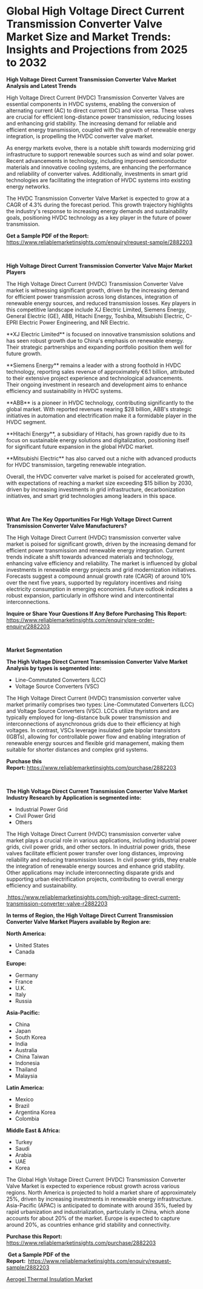 <p><h1>Global High Voltage Direct Current Transmission Converter Valve Market Size and Market Trends: Insights and Projections from 2025 to 2032</h1></p><p><strong>High Voltage Direct Current Transmission Converter Valve Market Analysis and Latest Trends</strong></p>
<p><p>High Voltage Direct Current (HVDC) Transmission Converter Valves are essential components in HVDC systems, enabling the conversion of alternating current (AC) to direct current (DC) and vice versa. These valves are crucial for efficient long-distance power transmission, reducing losses and enhancing grid stability. The increasing demand for reliable and efficient energy transmission, coupled with the growth of renewable energy integration, is propelling the HVDC converter valve market. </p><p>As energy markets evolve, there is a notable shift towards modernizing grid infrastructure to support renewable sources such as wind and solar power. Recent advancements in technology, including improved semiconductor materials and innovative cooling systems, are enhancing the performance and reliability of converter valves. Additionally, investments in smart grid technologies are facilitating the integration of HVDC systems into existing energy networks. </p><p>The HVDC Transmission Converter Valve Market is expected to grow at a CAGR of 4.3% during the forecast period. This growth trajectory highlights the industry's response to increasing energy demands and sustainability goals, positioning HVDC technology as a key player in the future of power transmission.</p></p>
<p><strong>Get a Sample PDF of the Report:&nbsp;</strong> <a href="https://www.reliablemarketinsights.com/enquiry/request-sample/2882203?utm_campaign=2207&utm_medium=2&utm_source=Github&utm_content=ia&utm_term=13032025&utm_id=high-voltage-direct-current-transmission-converter-valve">https://www.reliablemarketinsights.com/enquiry/request-sample/2882203</a></p>
<p>&nbsp;</p>
<p><strong>High Voltage Direct Current Transmission Converter Valve Major Market Players</strong></p>
<p><p>The High Voltage Direct Current (HVDC) Transmission Converter Valve market is witnessing significant growth, driven by the increasing demand for efficient power transmission across long distances, integration of renewable energy sources, and reduced transmission losses. Key players in this competitive landscape include XJ Electric Limited, Siemens Energy, General Electric (GE), ABB, Hitachi Energy, Toshiba, Mitsubishi Electric, C-EPRI Electric Power Engineering, and NR Electric.</p><p>**XJ Electric Limited** is focused on innovative transmission solutions and has seen robust growth due to China's emphasis on renewable energy. Their strategic partnerships and expanding portfolio position them well for future growth.</p><p>**Siemens Energy** remains a leader with a strong foothold in HVDC technology, reporting sales revenue of approximately €6.1 billion, attributed to their extensive project experience and technological advancements. Their ongoing investment in research and development aims to enhance efficiency and sustainability in HVDC systems.</p><p>**ABB** is a pioneer in HVDC technology, contributing significantly to the global market. With reported revenues nearing $28 billion, ABB's strategic initiatives in automation and electrification make it a formidable player in the HVDC segment.</p><p>**Hitachi Energy**, a subsidiary of Hitachi, has grown rapidly due to its focus on sustainable energy solutions and digitalization, positioning itself for significant future expansion in the global HVDC market.</p><p>**Mitsubishi Electric** has also carved out a niche with advanced products for HVDC transmission, targeting renewable integration.</p><p>Overall, the HVDC converter valve market is poised for accelerated growth, with expectations of reaching a market size exceeding $15 billion by 2030, driven by increasing investments in grid infrastructure, decarbonization initiatives, and smart grid technologies among leaders in this space.</p></p>
<p>&nbsp;</p>
<p><strong>What Are The Key Opportunities For High Voltage Direct Current Transmission Converter Valve Manufacturers?</strong></p>
<p><p>The High Voltage Direct Current (HVDC) transmission converter valve market is poised for significant growth, driven by the increasing demand for efficient power transmission and renewable energy integration. Current trends indicate a shift towards advanced materials and technology, enhancing valve efficiency and reliability. The market is influenced by global investments in renewable energy projects and grid modernization initiatives. Forecasts suggest a compound annual growth rate (CAGR) of around 10% over the next five years, supported by regulatory incentives and rising electricity consumption in emerging economies. Future outlook indicates a robust expansion, particularly in offshore wind and intercontinental interconnections.</p></p>
<p><strong>Inquire or Share Your Questions If Any Before Purchasing This Report:</strong> <a href="https://www.reliablemarketinsights.com/enquiry/pre-order-enquiry/2882203?utm_campaign=2207&utm_medium=2&utm_source=Github&utm_content=ia&utm_term=13032025&utm_id=high-voltage-direct-current-transmission-converter-valve">https://www.reliablemarketinsights.com/enquiry/pre-order-enquiry/2882203</a></p>
<p>&nbsp;</p>
<p><strong>Market Segmentation</strong></p>
<p><strong>The High Voltage Direct Current Transmission Converter Valve Market Analysis by types is segmented into:</strong></p>
<p><ul><li>Line-Commutated Converters (LCC)</li><li>Voltage Source Converters (VSC)</li></ul></p>
<p><p>The High Voltage Direct Current (HVDC) transmission converter valve market primarily comprises two types: Line-Commutated Converters (LCC) and Voltage Source Converters (VSC). LCCs utilize thyristors and are typically employed for long-distance bulk power transmission and interconnections of asynchronous grids due to their efficiency at high voltages. In contrast, VSCs leverage insulated gate bipolar transistors (IGBTs), allowing for controllable power flow and enabling integration of renewable energy sources and flexible grid management, making them suitable for shorter distances and complex grid systems.</p></p>
<p><strong>Purchase this Report:&nbsp;</strong><a href="https://www.reliablemarketinsights.com/purchase/2882203?utm_campaign=2207&utm_medium=2&utm_source=Github&utm_content=ia&utm_term=13032025&utm_id=high-voltage-direct-current-transmission-converter-valve">https://www.reliablemarketinsights.com/purchase/2882203</a></p>
<p>&nbsp;</p>
<p><strong>The High Voltage Direct Current Transmission Converter Valve Market Industry Research by Application is segmented into:</strong></p>
<p><ul><li>Industrial Power Grid</li><li>Civil Power Grid</li><li>Others</li></ul></p>
<p><p>The High Voltage Direct Current (HVDC) transmission converter valve market plays a crucial role in various applications, including industrial power grids, civil power grids, and other sectors. In industrial power grids, these valves facilitate efficient power transfer over long distances, improving reliability and reducing transmission losses. In civil power grids, they enable the integration of renewable energy sources and enhance grid stability. Other applications may include interconnecting disparate grids and supporting urban electrification projects, contributing to overall energy efficiency and sustainability.</p></p>
<p><a href="https://www.reliablemarketinsights.com/high-voltage-direct-current-transmission-converter-valve-r2882203?utm_campaign=2207&utm_medium=2&utm_source=Github&utm_content=ia&utm_term=13032025&utm_id=high-voltage-direct-current-transmission-converter-valve">&nbsp;https://www.reliablemarketinsights.com/high-voltage-direct-current-transmission-converter-valve-r2882203</a></p>
<p><strong>In terms of Region, the High Voltage Direct Current Transmission Converter Valve Market Players available by Region are:</strong></p>
<p>
    <p> <strong> North America: </strong>
        <ul>
            <li>United States</li>
            <li>Canada</li>
        </ul>
        </p> 
    <p> <strong> Europe: </strong>
        <ul>
            <li>Germany</li>
            <li>France</li>
            <li>U.K.</li>
            <li>Italy</li>
            <li>Russia</li>
        </ul>
        </p> 
    <p> <strong> Asia-Pacific: </strong>
        <ul>
            <li>China</li>
            <li>Japan</li>
            <li>South Korea</li>
            <li>India</li>
            <li>Australia</li>
            <li>China Taiwan</li>
            <li>Indonesia</li>
            <li>Thailand</li>
            <li>Malaysia</li>
        </ul>
        </p> 
    <p> <strong> Latin America: </strong>
        <ul>
            <li>Mexico</li>
            <li>Brazil</li>
            <li>Argentina Korea</li>
            <li>Colombia</li>
        </ul>
        </p> 
    <p> <strong> Middle East & Africa: </strong>
        <ul>
            <li>Turkey</li>
            <li>Saudi</li>
            <li>Arabia</li>
            <li>UAE</li>
            <li>Korea</li>
        </ul>
    </p>
    </p>
<p><p>The Global High Voltage Direct Current (HVDC) Transmission Converter Valve Market is expected to experience robust growth across various regions. North America is projected to hold a market share of approximately 25%, driven by increasing investments in renewable energy infrastructure. Asia-Pacific (APAC) is anticipated to dominate with around 35%, fueled by rapid urbanization and industrialization, particularly in China, which alone accounts for about 20% of the market. Europe is expected to capture around 20%, as countries enhance grid stability and connectivity.</p></p>
<p><strong>Purchase this Report: </strong><a href="https://www.reliablemarketinsights.com/purchase/2882203?utm_campaign=2207&utm_medium=2&utm_source=Github&utm_content=ia&utm_term=13032025&utm_id=high-voltage-direct-current-transmission-converter-valve">https://www.reliablemarketinsights.com/purchase/2882203</a></p>
<p>&nbsp;<strong>Get a Sample PDF of the Report:&nbsp;&nbsp;</strong><a href="https://www.reliablemarketinsights.com/enquiry/request-sample/2882203?utm_campaign=2207&utm_medium=2&utm_source=Github&utm_content=ia&utm_term=13032025&utm_id=high-voltage-direct-current-transmission-converter-valve">https://www.reliablemarketinsights.com/enquiry/request-sample/2882203</a></p>
<p><strong></strong></p>
<p><p><a href="https://github.com/luckyshygirl/Market-Research-Report-List-7/blob/main/aerogel-thermal-insulation-market.md?utm_campaign=2207&utm_medium=2&utm_source=Github&utm_content=ia&utm_term=13032025&utm_id=high-voltage-direct-current-transmission-converter-valve">Aerogel Thermal Insulation Market</a></p></p>